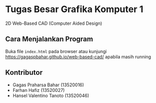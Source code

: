 # Tugas Besar Grafika Komputer 1

2D Web-Based CAD (Computer Aided Design)

## Cara Menjalankan Program

Buka file `index.html` pada browser atau kunjungi https://gagaspbahar.github.io/web-based-cad/ apabila masih running

## Kontributor

* Gagas Praharsa Bahar (13520016)
* Farhan Hafiz (13520027)
* Hansel Valentino Tanoto (13520046)
